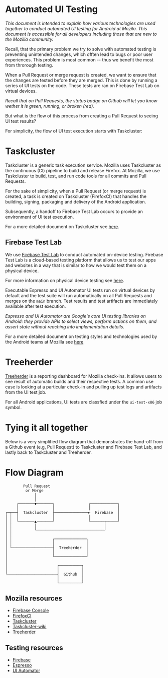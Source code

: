 # Automated UI Testing
_This document is intended to explain how various technologies are used together to conduct automated UI testing for Android at Mozila. This document is accessible for all developers including those that are new to the Mozilla community._

Recall, that the primary problem we try to solve with automated testing is preventing unintended changes, which offten lead to bugs or poor user experiences. This problem is most common -- thus we benefit the most from throrough testing. 

When a Pull Request or merge request is created, we want to ensure that the changes are tested before they are merged. This is done by running a series of UI tests on the code. These tests are ran on Firebase Test Lab on virtual devices.

_Recall that on Pull Requests, the status badge on Github will let you know wether it is green, running, or broken (red)._

But what is the flow of this process from creating a Pull Request to seeing UI test results?

For simplicity, the flow of UI test execution starts with Taskcluster:

# Taskcluster

Taskcluster is a generic task execution service. Mozilla uses Taskcluster as the continuous (CI) pipeline to build and release Firefox. At Mozilla, we use Taskcluster to build, test, and run code tools for all commits and Pull Requests.

For the sake of simplicity, when a Pull Request (or merge request) is created, a task is created on Taskcluster (FirefoxCI) that handles the building, signing, packaging and delivery of the Android application.

Subsequently, a handoff to Firebase Test Lab occurs to provide an environment of UI test execution.

For a more detailed document on Taskcluster see [here](https://github.com/mozilla-mobile/shared-docs/blob/main/android/taskcluster_guide.md).

## Firebase Test Lab

We use [Firebase Test Lab](https://firebase.google.com/docs/test-lab) to conduct automated on-device testing. Firebase Test Lab is a cloud-based testing platform that allows us to test our apps and websites in a way that is similar to how we would test them on a physical device.

For more information on physical device testing see [here](https://github.com/mozilla-mobile/shared-docs/blob/main/android/device_testing.md).

Executable Espresso and UI Automator UI tests run on virtual devices by default and the test suite will run automatically on all Pull Requests and merges on the `main` branch. Test results and test artifacts are immediately available after test execution.

_Espresso and UI Automator are Google's core UI testing libraries on Android: they provide APIs to select views, perform actions on them, and assert state without reaching into implementation details._

For a more detailed document on testing styles and technologies used by the Android teams at Mozilla see [here](https://github.com/mozilla-mobile/shared-docs/blob/main/android/testing.md)

# Treeherder

[Treeherder](https://treeherder.mozilla.org/) is a reporting dashboard for Mozilla check-ins. It allows users to see result of automatic builds and their respective tests. A common use case is looking at a particular check-in and pulling up test logs and artifacts from the UI test job. 

For all Android applications, UI tests are classfied under the `ui-test-x86` job symbol.

# Tying it all together

Below is a very simplified flow diagram that demonstrates the hand-off from a Github event (e.g, Pull Request) to Taskcluster and Firebase Test Lab, and lastly back to Taskcluster and Treeherder.

# Flow Diagram

```
        Pull Request
         or Merge
             │
             │
     ┌───────▼───────┐               ┌────────────┐
     │               │               │            │
┌─┬──┤  Taskcluster  ├───────────────►  Firebase  │
│ │  │               │               │            │
│ │  └───────▲───────┘               └──────┬─────┘
│ │          │                              │
│ │          └──────────────────────────────┘
│ │
│ │                  ┌──────────────┐
│ │                  │              │
│ └──────────────────┤  Treeherder  │
│                    │              │
│                    └──────────────┘
│
│                      ┌──────────┐
│                      │          │
└──────────────────────┤  Github  │
                       │          │
                       └──────────┘
```

## Mozilla resources
* [Firebase Console](https://console.firebase.google.com/)
* [FirefoxCI](https://firefox-ci-tc.services.mozilla.com)
* [Taskcluster](https://taskcluster.net)
* [Taskcluster-wiki](https://wiki.mozilla.org/Taskcluster)
* [Treeherder](https://treeherder.mozilla.org)

## Testing resources
* [Firebase](https://firebase.google.com)
* [Espresso](https://developer.android.com/training/testing/espresso)
* [UI Automator](https://developer.android.com/training/testing/ui-automator)
